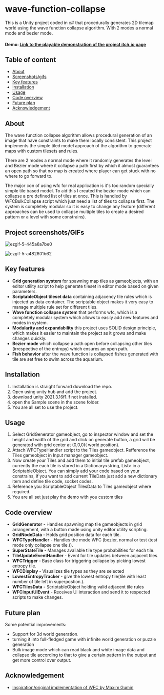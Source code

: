 
# wave-function-collapse

This is a Unity project coded in c# that procedurally generates 2D tilemap world using the wave function collapse algorithm. With 2 modes a normal mode and bezier mode.

#### Demo: [Link to the playable demonstration of the project itch.io page](https://bhavesh-solanki.itch.io/aquarium-wave-function-collapse)
## Table of content

- <a href="#About">About</a>
- <a href="#Project-screenshots/GIFs">Screenshots/gifs</a>
- <a href="#Key-features">Key features</a>
- <a href="#Installation">Installation</a>
- <a href="#Usage">Usage</a>
- <a href="#Code-overview">Code overview</a>
- <a href="#Future-plan">Future plan</a>
- <a href="#Acknowledgement">Acknowledgement</a>

<a name="About"></a>
## About

The wave function collapse algorithm allows procedural generation of an image that have constraints to make them locally consistent. This project implements the simple tiled model approach of the algorithm to generate maps with custom tilesets and rules.

There are 2 modes a normal mode where it randomly generates the level and Bezier mode where it collapse a path first by which it almost guarantees an open path so that  no map is created where player can get stuck with no where to go forward to.

The major con of using wfc for real application is it's too random specially simple tile based model. To aid this I created the bezier mode which can collapse a pre defined list of tiles at once.
This is handled by WFCBulkCollapse script which just need a list of tiles to collapse first. The system is completely modular so it is easy to change any feature (different approaches can be used to collapse multiple tiles to create a desired pattern or a level with some constrains).

<a name="Project-screenshots/GIFs"></a>
## Project screenshots/GIFs

![ezgif-5-445a6a7be0](https://github.com/BhaveshSolanki32/wave-function-collapse/assets/66202955/74245424-7298-48f3-9520-681c594f17ff)

![ezgif-5-a482801b62](https://github.com/BhaveshSolanki32/wave-function-collapse/assets/66202955/922bf45a-d44f-4a5f-8d2e-177f744139c3)


<a name="Key-features"></a>
## Key features

* **Grid generation system** for spawning map tiles as gameobjects, with an editor utility script to help generate tileset in editor mode based on given parameters.
* **ScriptableObject tileset data** containing adjacency tile rules which is injected as data container. The scriptable object makes it very easy to manage multiple rule set for different tiles.
* **Wave function collapse system** that performs wfc, which is a completely modular system which allows to easily add new features and modes in system.
* **Modularity and expandability** this project uses SOLID design principle, which makes it easier to maintain the project as it grows and make changes quickly.
* **Bezier mode** which collapse a path open before collapsing other tiles (irrespective of the entropy) which ensures an open path.
* **Fish behavior** after the wave function is collapsed fishes generated with tile are set free to swim across the aquarium.

<a name="Installation"></a>
## Installation

1. Installation is straight forward download the repo.
2. Open using unity hub and add the project.
3. download unity 2021.3.16f1.if not installed.
4.  open the Sample scene in the scene folder.
5. You are all set to use the project.

<a name="Usage"></a>
## Usage

1. Select GridGenerator gameobject, go to inspector window and set the height and width of the grid and click on generate  button, a grid will be generated with grid center at (0,0,0)( world position).
2. Attach WFCTypeHandler script to the Tiles gameobject. Refference the Tiles gameobject in Input manager gameobject.
3. Now create your Tiles and add them to initial tile prefab gameobject, currently the each tile is stored in a Dictionary<string, List<string>> in a ScriptableObject. You can simply add your code based on your constrains, if you want to add current TileData just add a new dictionary item and define tile code, socket codes.
4. Reference you ScriptableObject TilesData to Tiles gameobject where required.
5. You are all set just play the demo with you custom tiles

<a name="Code-overview"></a>
## Code overview


* **GridGenerator** - Handles spawning map tile gameobjects in grid arrangement, with a button made using unity editor utility scripting.
* **GridNodeData** - Holds grid position data for each tile.
* **WFCTypeHandler** - Handles the mode WFC (bezier, normal or test (test mode only collapse one tile.)).
* **SuperStateTile** - Manages available tile type probabilities for each tile.
* **TileUpdateEventHandler** - Event for tile updates between adjacent tiles.
* **WFCTrigger** - Base class for triggering collapse by picking lowest entropy tile.
* **WFCDisplay** - Visualizes tile types as they are selected
* **LowestEntropyTracker** - give the lowest entropy tile(tile with least number of tile left in superpostion.).
* **WFCTilesData** - ScriptableObject holding valid adjacent tile rules
* **WFCInputUIEvent** - Receives UI interaction and send it to respected scripts to make changes.

<a name="Future-plan"></a>
## Future plan

Some potential improvements:

* Support for 3d world generation.
* turning it into full-fledged game with infinite world generation or puzzle generation
* Bulk image mode which can read black and white image data and collapse tile according to that to give a certain pattern in the output and get more control over output.

<a name="Acknowledgement"></a>
## Acknowledgement


 - [Inspiration/original implementation of WFC by Maxim Gumin](https://github.com/mxgmn/WaveFunctionCollapse)
 

